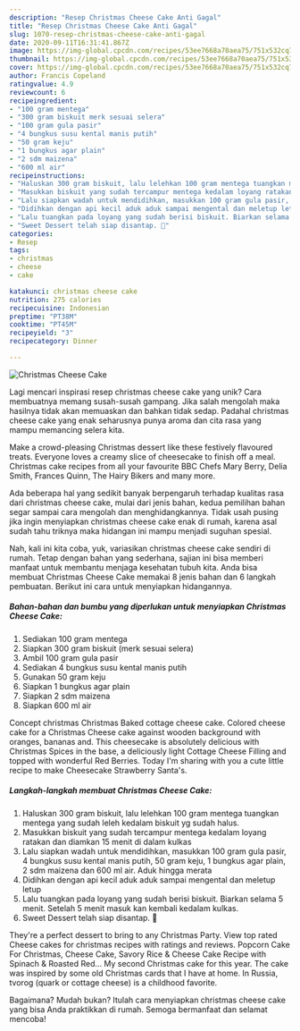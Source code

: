 ```yaml
---
description: "Resep Christmas Cheese Cake Anti Gagal"
title: "Resep Christmas Cheese Cake Anti Gagal"
slug: 1070-resep-christmas-cheese-cake-anti-gagal
date: 2020-09-11T16:31:41.867Z
image: https://img-global.cpcdn.com/recipes/53ee7668a70aea75/751x532cq70/christmas-cheese-cake-foto-resep-utama.jpg
thumbnail: https://img-global.cpcdn.com/recipes/53ee7668a70aea75/751x532cq70/christmas-cheese-cake-foto-resep-utama.jpg
cover: https://img-global.cpcdn.com/recipes/53ee7668a70aea75/751x532cq70/christmas-cheese-cake-foto-resep-utama.jpg
author: Francis Copeland
ratingvalue: 4.9
reviewcount: 6
recipeingredient:
- "100 gram mentega"
- "300 gram biskuit merk sesuai selera"
- "100 gram gula pasir"
- "4 bungkus susu kental manis putih"
- "50 gram keju"
- "1 bungkus agar plain"
- "2 sdm maizena"
- "600 ml air"
recipeinstructions:
- "Haluskan 300 gram biskuit, lalu lelehkan 100 gram mentega tuangkan mentega yang sudah leleh kedalam biskuit yg sudah halus."
- "Masukkan biskuit yang sudah tercampur mentega kedalam loyang ratakan dan diamkan 15 menit di dalam kulkas"
- "Lalu siapkan wadah untuk mendidihkan, masukkan 100 gram gula pasir, 4 bungkus susu kental manis putih, 50 gram keju, 1 bungkus agar plain, 2 sdm maizena dan 600 ml air. Aduk hingga merata"
- "Didihkan dengan api kecil aduk aduk sampai mengental dan meletup letup"
- "Lalu tuangkan pada loyang yang sudah berisi biskuit. Biarkan selama 5 menit. Setelah 5 menit masuk kan kembali kedalam kulkas."
- "Sweet Dessert telah siap disantap. 🍰"
categories:
- Resep
tags:
- christmas
- cheese
- cake

katakunci: christmas cheese cake 
nutrition: 275 calories
recipecuisine: Indonesian
preptime: "PT38M"
cooktime: "PT45M"
recipeyield: "3"
recipecategory: Dinner

---
```



![Christmas Cheese Cake](https://img-global.cpcdn.com/recipes/53ee7668a70aea75/751x532cq70/christmas-cheese-cake-foto-resep-utama.jpg)

Lagi mencari inspirasi resep christmas cheese cake yang unik? Cara membuatnya memang susah-susah gampang. Jika salah mengolah maka hasilnya tidak akan memuaskan dan bahkan tidak sedap. Padahal christmas cheese cake yang enak seharusnya punya aroma dan cita rasa yang mampu memancing selera kita.

Make a crowd-pleasing Christmas dessert like these festively flavoured treats. Everyone loves a creamy slice of cheesecake to finish off a meal. Christmas cake recipes from all your favourite BBC Chefs Mary Berry, Delia Smith, Frances Quinn, The Hairy Bikers and many more.

Ada beberapa hal yang sedikit banyak berpengaruh terhadap kualitas rasa dari christmas cheese cake, mulai dari jenis bahan, kedua pemilihan bahan segar sampai cara mengolah dan menghidangkannya. Tidak usah pusing jika ingin menyiapkan christmas cheese cake enak di rumah, karena asal sudah tahu triknya maka hidangan ini mampu menjadi suguhan spesial.


Nah, kali ini kita coba, yuk, variasikan christmas cheese cake sendiri di rumah. Tetap dengan bahan yang sederhana, sajian ini bisa memberi manfaat untuk membantu menjaga kesehatan tubuh kita. Anda bisa membuat Christmas Cheese Cake memakai 8 jenis bahan dan 6 langkah pembuatan. Berikut ini cara untuk menyiapkan hidangannya.

<!--inarticleads1-->

##### Bahan-bahan dan bumbu yang diperlukan untuk menyiapkan Christmas Cheese Cake:

1. Sediakan 100 gram mentega
1. Siapkan 300 gram biskuit (merk sesuai selera)
1. Ambil 100 gram gula pasir
1. Sediakan 4 bungkus susu kental manis putih
1. Gunakan 50 gram keju
1. Siapkan 1 bungkus agar plain
1. Siapkan 2 sdm maizena
1. Siapkan 600 ml air


Concept christmas Christmas Baked cottage cheese cake. Colored cheese cake for a Christmas Cheese cake against wooden background with oranges, bananas and. This cheesecake is absolutely delicious with Christmas Spices in the base, a deliciously light Cottage Cheese Filling and topped with wonderful Red Berries. Today I&#39;m sharing with you a cute little recipe to make Cheesecake Strawberry Santa&#39;s. 

<!--inarticleads2-->

##### Langkah-langkah membuat Christmas Cheese Cake:

1. Haluskan 300 gram biskuit, lalu lelehkan 100 gram mentega tuangkan mentega yang sudah leleh kedalam biskuit yg sudah halus.
1. Masukkan biskuit yang sudah tercampur mentega kedalam loyang ratakan dan diamkan 15 menit di dalam kulkas
1. Lalu siapkan wadah untuk mendidihkan, masukkan 100 gram gula pasir, 4 bungkus susu kental manis putih, 50 gram keju, 1 bungkus agar plain, 2 sdm maizena dan 600 ml air. Aduk hingga merata
1. Didihkan dengan api kecil aduk aduk sampai mengental dan meletup letup
1. Lalu tuangkan pada loyang yang sudah berisi biskuit. Biarkan selama 5 menit. Setelah 5 menit masuk kan kembali kedalam kulkas.
1. Sweet Dessert telah siap disantap. 🍰


They&#39;re a perfect dessert to bring to any Christmas Party. View top rated Cheese cakes for christmas recipes with ratings and reviews. Popcorn Cake For Christmas, Cheese Cake, Savory Rice &amp; Cheese Cake Recipe with Spinach &amp; Roasted Red… My second Christmas cake for this year. The cake was inspired by some old Christmas cards that I have at home. In Russia, tvorog (quark or cottage cheese) is a childhood favorite. 

Bagaimana? Mudah bukan? Itulah cara menyiapkan christmas cheese cake yang bisa Anda praktikkan di rumah. Semoga bermanfaat dan selamat mencoba!
